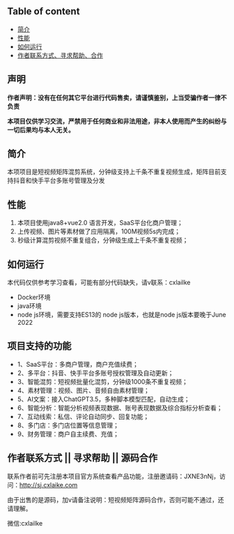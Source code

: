 ## Table of content

- [简介](#%E7%AE%80%E4%BB%8B)
- [性能](#%E6%80%A7%E8%83%BD)
- [如何运行](#如何运行)
- [作者联系方式、寻求帮助、合作](#%E4%BD%9C%E8%80%85%E8%81%94%E7%B3%BB%E6%96%B9%E5%BC%8F--%E5%AF%BB%E6%B1%82%E5%B8%AE%E5%8A%A9--%E5%90%88%E4%BD%9C)


## 声明

**作者声明：没有在任何其它平台进行代码售卖，请谨慎鉴别，上当受骗作者一律不负责**

**本项目仅供学习交流，严禁用于任何商业和非法用途，非本人使用而产生的纠纷与一切后果均与本人无关。**

## 简介

本项项目是短视频矩阵混剪系统，分钟级支持上千条不重复视频生成，矩阵目前支持抖音和快手平台多账号管理及分发

## 性能
1. 本项目使用java8+vue2.0 语言开发，SaaS平台化商户管理；
2. 上传视频、图片等素材做了应用隔离，100M视频5s内完成；
3. 秒级计算混剪视频不重复组合，分钟级生成上千条不重复视频；


## 如何运行
本代码仅供参考学习查看，可能有部分代码缺失，请v联系：cxlailke

- Docker环境
- java环境
- node js环境，需要支持ES13的 node js版本，也就是node js版本要晚于June 2022

## 项目支持的功能
* 1、SaaS平台：多商户管理，商户充值续费；
* 2、多平台：抖音、快手平台多账号授权管理及自动更新；
* 3、智能混剪：短视频批量化混剪，分钟级1000条不重复视频；
* 4、素材管理：视频、图片、音频自由素材管理；
* 5、AI文案：接入ChatGPT3.5，多种脚本模型匹配，自动生成；
* 6、智能分析：智能分析视频表现数据、账号表现数据及综合指标分析查看；
* 7、互动线索：私信、评论自动同步、回复功能；
* 8、多门店：多门店位置等信息管理；
* 9、财务管理：商户自主续费、充值；

## 作者联系方式 || 寻求帮助 || 源码合作
联系作者前可先注册本项目官方系统查看产品功能，注册邀请码：JXNE3nNj，访问：http://sj.cxlaike.com

由于出售的是源码，加v请备注说明：短视频矩阵源码合作，否则可能不通过，还请理解。

微信:cxlailke

